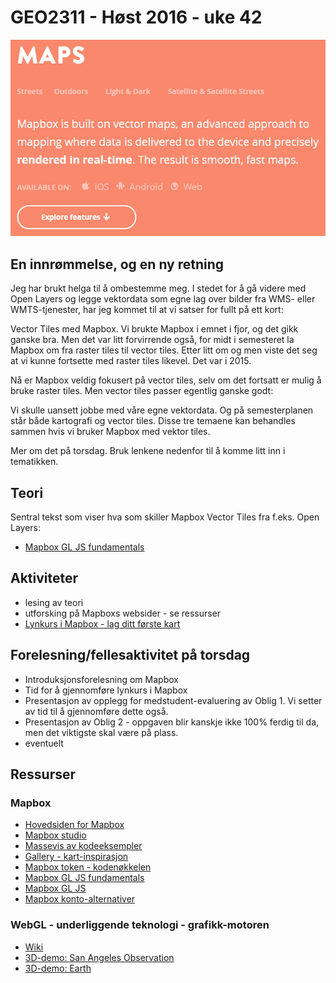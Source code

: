# GEO2311 - Høst 2016 - uke 42

![vector tiles](../images/plans/mapbox-vector.png)

## En innrømmelse, og en ny retning

Jeg har brukt helga til å ombestemme meg. I stedet for å gå videre med Open Layers og legge vektordata som egne lag over bilder fra WMS- eller WMTS-tjenester, har jeg kommet til at vi satser for fullt på ett kort:


Vector Tiles med Mapbox. Vi brukte Mapbox i emnet i fjor, og det gikk ganske bra. Men det var litt forvirrende også, for midt i semesteret la Mapbox om fra raster tiles til vector tiles. Etter litt om og men viste det seg at vi kunne fortsette med raster tiles likevel. Det var i 2015.

Nå er Mapbox veldig fokusert på vector tiles, selv om det fortsatt er mulig å bruke raster tiles. Men vector tiles passer egentlig ganske godt:

Vi skulle uansett jobbe med våre egne vektordata. Og på semesterplanen står både kartografi og vector tiles. Disse tre temaene kan behandles sammen hvis vi bruker Mapbox med vektor tiles.

Mer om det på torsdag. Bruk lenkene nedenfor til å komme litt inn i tematikken.

## Teori

Sentral tekst som viser hva som skiller Mapbox Vector Tiles fra f.eks. Open Layers:
- [Mapbox GL JS fundamentals](https://www.mapbox.com/help/mapbox-gl-js-fundamentals/)

## Aktiviteter

- lesing av teori
- utforsking på Mapboxs websider - se ressurser
- [Lynkurs i Mapbox - lag ditt første kart](mapbox-lynkurs.html)

## Forelesning/fellesaktivitet på torsdag

- Introduksjonsforelesning om Mapbox
- Tid for å gjennomføre lynkurs i Mapbox 
- Presentasjon av opplegg for medstudent-evaluering av Oblig 1. Vi setter av tid til å gjennomføre dette også.
- Presentasjon av Oblig 2 - oppgaven blir kanskje ikke 100% ferdig til da, men det viktigste skal være på plass.
- eventuelt

## Ressurser

### Mapbox

- [Hovedsiden for Mapbox](https://www.mapbox.com/)
- [Mapbox studio](https://www.mapbox.com/mapbox-studio/)
- [Massevis av kodeeksempler](https://www.mapbox.com/mapbox-gl-js/examples/)
- [Gallery - kart-inspirasjon](https://www.mapbox.com/gallery/)
- [Mapbox token - kodenøkkelen](https://www.mapbox.com/studio/account/tokens/)
- [Mapbox GL JS fundamentals](https://www.mapbox.com/help/mapbox-gl-js-fundamentals/)
- [Mapbox GL JS](https://www.mapbox.com/mapbox-gl-js/api/)
- [Mapbox konto-alternativer](https://www.mapbox.com/pricing/)

### WebGL - underliggende teknologi - grafikk-motoren
- [Wiki](https://www.khronos.org/webgl/wiki/Main_Page)
- [3D-demo: San Angeles Observation](https://www.khronos.org/registry/webgl/sdk/demos/google/san-angeles/index.html)
- [3D-demo: Earth](https://www.khronos.org/registry/webgl/sdk/demos/google/san-angeles/index.html)


